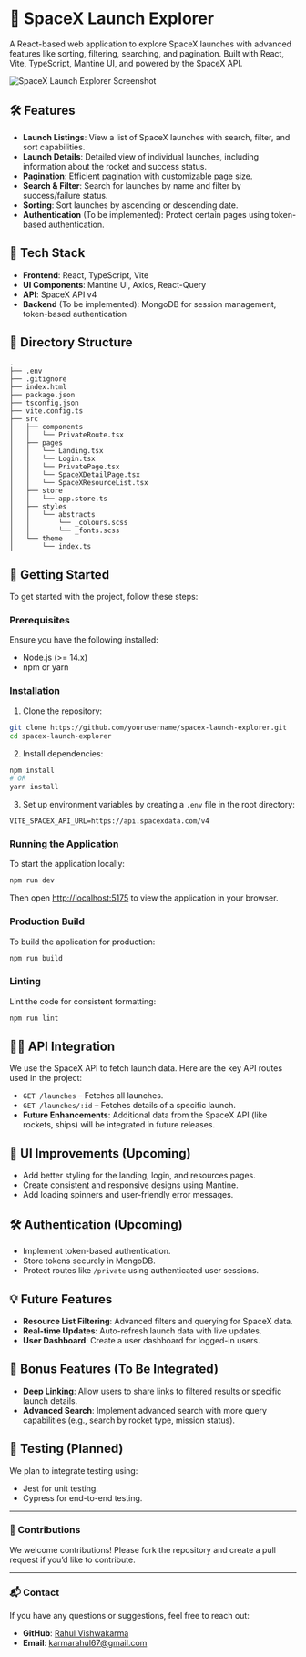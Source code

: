 # 🚀 SpaceX Launch Explorer

A React-based web application to explore SpaceX launches with advanced features like sorting, filtering, searching, and pagination. Built with React, Vite, TypeScript, Mantine UI, and powered by the SpaceX API.

![SpaceX Launch Explorer Screenshot](https://res.cloudinary.com/dnqvg9dhl/image/upload/v1727381662/Untitled_ysr63j.png) <!-- Add a relevant screenshot here -->

## 🛠 Features

- **Launch Listings**: View a list of SpaceX launches with search, filter, and sort capabilities.
- **Launch Details**: Detailed view of individual launches, including information about the rocket and success status.
- **Pagination**: Efficient pagination with customizable page size.
- **Search & Filter**: Search for launches by name and filter by success/failure status.
- **Sorting**: Sort launches by ascending or descending date.
- **Authentication** (To be implemented): Protect certain pages using token-based authentication.

## 🎨 Tech Stack

- **Frontend**: React, TypeScript, Vite
- **UI Components**: Mantine UI, Axios, React-Query
- **API**: SpaceX API v4
- **Backend** (To be implemented): MongoDB for session management, token-based authentication

## 📂 Directory Structure

```
.
├── .env
├── .gitignore
├── index.html
├── package.json
├── tsconfig.json
├── vite.config.ts
├── src
│   ├── components
│   │   └── PrivateRoute.tsx
│   ├── pages
│   │   └── Landing.tsx
│   │   └── Login.tsx
│   │   └── PrivatePage.tsx
│   │   └── SpaceXDetailPage.tsx
│   │   └── SpaceXResourceList.tsx
│   ├── store
│   │   └── app.store.ts
│   ├── styles
│   │   └── abstracts
│   │       └── _colours.scss
│   │       └── _fonts.scss
│   └── theme
│       └── index.ts
```

## 🚀 Getting Started

To get started with the project, follow these steps:

### Prerequisites

Ensure you have the following installed:
- Node.js (>= 14.x)
- npm or yarn

### Installation

1. Clone the repository:

```bash
git clone https://github.com/yourusername/spacex-launch-explorer.git
cd spacex-launch-explorer
```

2. Install dependencies:

```bash
npm install
# OR
yarn install
```

3. Set up environment variables by creating a `.env` file in the root directory:

```
VITE_SPACEX_API_URL=https://api.spacexdata.com/v4
```

### Running the Application

To start the application locally:

```bash
npm run dev
```

Then open [http://localhost:5175](http://localhost:5175) to view the application in your browser.

### Production Build

To build the application for production:

```bash
npm run build
```

### Linting

Lint the code for consistent formatting:

```bash
npm run lint
```

## 🧑‍💻 API Integration

We use the SpaceX API to fetch launch data. Here are the key API routes used in the project:

- `GET /launches` – Fetches all launches.
- `GET /launches/:id` – Fetches details of a specific launch.
- **Future Enhancements**: Additional data from the SpaceX API (like rockets, ships) will be integrated in future releases.

## 🎨 UI Improvements (Upcoming)

- Add better styling for the landing, login, and resources pages.
- Create consistent and responsive designs using Mantine.
- Add loading spinners and user-friendly error messages.

## 🛠️ Authentication (Upcoming)

- Implement token-based authentication.
- Store tokens securely in MongoDB.
- Protect routes like `/private` using authenticated user sessions.

## 💡 Future Features

- **Resource List Filtering**: Advanced filters and querying for SpaceX data.
- **Real-time Updates**: Auto-refresh launch data with live updates.
- **User Dashboard**: Create a user dashboard for logged-in users.
  
## 🎯 Bonus Features (To Be Integrated)

- **Deep Linking**: Allow users to share links to filtered results or specific launch details.
- **Advanced Search**: Implement advanced search with more query capabilities (e.g., search by rocket type, mission status).
  
## 🧪 Testing (Planned)

We plan to integrate testing using:
- Jest for unit testing.
- Cypress for end-to-end testing.

---

### 🌟 Contributions

We welcome contributions! Please fork the repository and create a pull request if you’d like to contribute.

---

### 📬 Contact

If you have any questions or suggestions, feel free to reach out:

- **GitHub**: [Rahul Vishwakarma](https://github.com/Rahul-gif-asus)
- **Email**: karmarahul67@gmail.com
